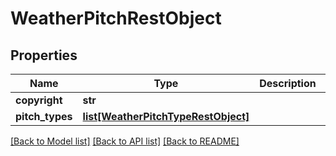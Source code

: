 # WeatherPitchRestObject

## Properties
Name | Type | Description | Notes
------------ | ------------- | ------------- | -------------
**copyright** | **str** |  | [optional] 
**pitch_types** | [**list[WeatherPitchTypeRestObject]**](WeatherPitchTypeRestObject.md) |  | [optional] 

[[Back to Model list]](../README.md#documentation-for-models) [[Back to API list]](../README.md#documentation-for-api-endpoints) [[Back to README]](../README.md)


